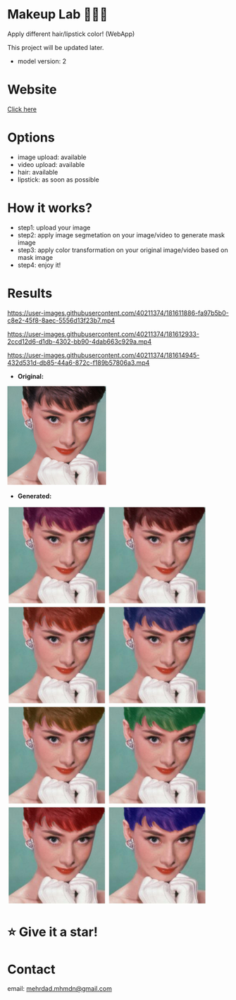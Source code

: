 # Makeup Lab 🧑‍🔬💄
Apply different hair/lipstick color! (WebApp)

This project will be updated later.

- model version: 2

# Website

[Click here](https://mehrdad-dev-makeup-lab-app-2r88a0.streamlitapp.com/)


# Options
- image upload: available
- video upload: available
- hair: available
- lipstick: as soon as possible

# How it works?

- step1: upload your image
- step2: apply image segmetation on your image/video to generate mask image
- step3: apply color transformation on your original image/video based on mask image
- step4: enjoy it!


# Results

https://user-images.githubusercontent.com/40211374/181611886-fa97b5b0-c8e2-45f8-8aec-5556d13f23b7.mp4

https://user-images.githubusercontent.com/40211374/181612933-2ccd12d6-d1db-4302-bb90-4dab663c929a.mp4

https://user-images.githubusercontent.com/40211374/181614945-432d531d-db85-44a6-872c-f189b57806a3.mp4


- **Original:**
<img src="https://github.com/mehrdad-dev/makeup-lab/blob/main/assets/photo_2022-07-28_22-42-28.jpg" width="224" alt="mehrdad mohammadian, makeup lab, deep learning"/>

- **Generated:**
<p float="left">
<img src="https://github.com/mehrdad-dev/makeup-lab/blob/main/assets/photo_2022-07-28_22-42-34.jpg" width="224" alt="mehrdad mohammadian, makeup lab, deep learning"/>
<img src="https://github.com/mehrdad-dev/makeup-lab/blob/main/assets/photo_2022-07-28_22-42-36.jpg" width="224" alt="mehrdad mohammadian, makeup lab, deep learning"/>
<img src="https://github.com/mehrdad-dev/makeup-lab/blob/main/assets/photo_2022-07-28_22-42-40.jpg" width="224" alt="mehrdad mohammadian, makeup lab, deep learning"/>
<img src="https://github.com/mehrdad-dev/makeup-lab/blob/main/assets/photo_2022-07-28_22-42-43.jpg" width="224" alt="mehrdad mohammadian, makeup lab, deep learning"/>
<img src="https://github.com/mehrdad-dev/makeup-lab/blob/main/assets/photo_2022-07-28_22-42-45.jpg" width="224" alt="mehrdad mohammadian, makeup lab, deep learning"/>
<img src="https://github.com/mehrdad-dev/makeup-lab/blob/main/assets/photo_2022-07-28_23-14-25.jpg" width="224" alt="mehrdad mohammadian, makeup lab, deep learning"/>
<img src="https://github.com/mehrdad-dev/makeup-lab/blob/main/assets/photo_2022-07-28_23-14-16.jpg" width="224" alt="mehrdad mohammadian, makeup lab, deep learning"/>
<img src="https://github.com/mehrdad-dev/makeup-lab/blob/main/assets/photo_2022-07-28_23-14-07.jpg" width="224" alt="mehrdad mohammadian, makeup lab, deep learning"/>


</p>


# ⭐️ Give it a star!


# Contact
email:  mehrdad.mhmdn@gmail.com
